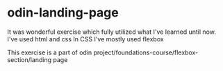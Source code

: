 # odin-landing-page

It was wonderful exercise which fully utilized what I've learned until now. 
I've used html and css
In CSS I've mostly used flexbox

This exercise is a part of odin project/foundations-course/flexbox-section/landing page
